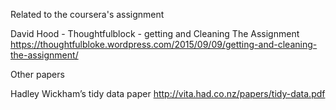 Related to  the coursera's assignment

David Hood - Thoughtfulblock - getting and Cleaning The Assignment 
https://thoughtfulbloke.wordpress.com/2015/09/09/getting-and-cleaning-the-assignment/

Other papers 

Hadley Wickham’s tidy data paper
http://vita.had.co.nz/papers/tidy-data.pdf

